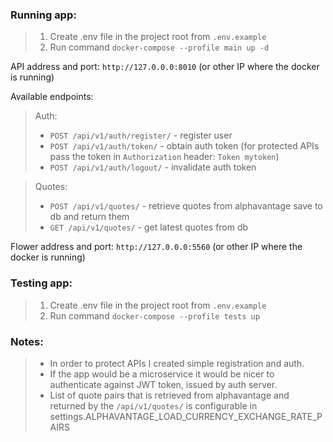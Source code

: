 ### Running app:
> 1. Create .env file in the project root from ```.env.example```
> 2. Run command ```docker-compose --profile main up -d```
 
API address and port: ```http://127.0.0.0:8010``` (or other IP where the docker is running)

Available endpoints:
> Auth:
> * ```POST /api/v1/auth/register/``` - register user
> * ```POST /api/v1/auth/token/``` - obtain auth token (for protected APIs pass the token in ```Authorization``` header: ```Token mytoken```)
> * ```POST /api/v1/auth/logout/``` - invalidate auth token

> Quotes:
> * ```POST /api/v1/quotes/``` - retrieve quotes from alphavantage save to db and return them
> * ```GET /api/v1/quotes/``` - get latest quotes from db

Flower address and port: ```http://127.0.0.0:5560``` (or other IP where the docker is running)
    
### Testing app:
> 1. Create .env file in the project root from ```.env.example```
> 2. Run command ```docker-compose --profile tests up```
    
### Notes:
> * In order to protect APIs I created simple registration and auth. 
> * If the app would be a microservice it would be nicer to authenticate against JWT token, issued by auth server.
> * List of quote pairs that is retrieved from alphavantage and returned by the ```/api/v1/quotes/``` is configurable in settings.ALPHAVANTAGE_LOAD_CURRENCY_EXCHANGE_RATE_PAIRS
